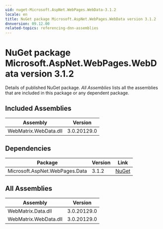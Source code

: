 ```yaml
---
uid: nuget-Microsoft.AspNet.WebPages.WebData-3.1.2
locale: en
title: NuGet package Microsoft.AspNet.WebPages.WebData version 3.1.2
dnnversion: 09.12.00
related-topics: referencing-dnn-assemblies
---
```


# NuGet package Microsoft.AspNet.WebPages.WebData version 3.1.2
Details of published NuGet package.
*All Assemblies* lists all the assemblies that are included in this package or any dependent package.

## Included Assemblies

|Assembly|Version|
|---|---|
|WebMatrix.WebData.dll|3.0.20129.0|

## Dependencies

|Package|Version|Link|
|---|---|---|
|Microsoft.AspNet.WebPages.Data|3.1.2|[NuGet](https://www.nuget.org/packages/Microsoft.AspNet.WebPages.Data/3.1.2)|

## All Assemblies

|Assembly|Version|
|---|---|
|WebMatrix.Data.dll|3.0.20129.0|
|WebMatrix.WebData.dll|3.0.20129.0|

